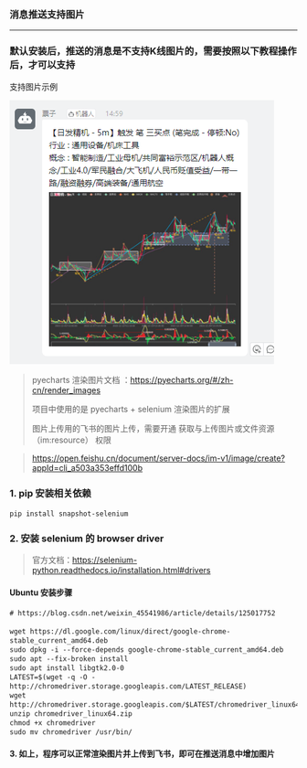 ### 消息推送支持图片

---

### 默认安装后，推送的消息是不支持K线图片的，需要按照以下教程操作后，才可以支持

支持图片示例

![示例](img/send_msg_demo.png)


> pyecharts 渲染图片文档 ：https://pyecharts.org/#/zh-cn/render_images
>
> 项目中使用的是 pyecharts + selenium 渲染图片的扩展
>
> 图片上传用的飞书的图片上传，需要开通 获取与上传图片或文件资源（im:resource） 权限

> https://open.feishu.cn/document/server-docs/im-v1/image/create?appId=cli_a503a353effd100b


### 1. pip 安装相关依赖

    pip install snapshot-selenium

### 2. 安装 selenium 的 browser driver

> 官方文档：https://selenium-python.readthedocs.io/installation.html#drivers

#### Ubuntu 安装步骤

    # https://blog.csdn.net/weixin_45541986/article/details/125017752

    wget https://dl.google.com/linux/direct/google-chrome-stable_current_amd64.deb
    sudo dpkg -i --force-depends google-chrome-stable_current_amd64.deb
    sudo apt --fix-broken install
    sudo apt install libgtk2.0-0
    LATEST=$(wget -q -O - http://chromedriver.storage.googleapis.com/LATEST_RELEASE)
    wget http://chromedriver.storage.googleapis.com/$LATEST/chromedriver_linux64.zip
    unzip chromedriver_linux64.zip
    chmod +x chromedriver
    sudo mv chromedriver /usr/bin/

#### 3. 如上，程序可以正常渲染图片并上传到飞书，即可在推送消息中增加图片